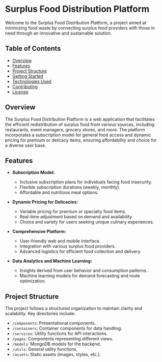 # Surplus Food Distribution Platform

Welcome to the Surplus Food Distribution Platform, a project aimed at minimizing food waste by connecting surplus food providers with those in need through an innovative and sustainable solution.

## Table of Contents

- [Overview](#overview)
- [Features](#features)
- [Project Structure](#project-structure)
- [Getting Started](#getting-started)
- [Technologies Used](#technologies-used)
- [Contributing](#contributing)
- [License](#license)

## Overview

The Surplus Food Distribution Platform is a web application that facilitates the efficient redistribution of surplus food from various sources, including restaurants, event managers, grocery stores, and more. The platform incorporates a subscription model for general food access and dynamic pricing for premium or delicacy items, ensuring affordability and choice for a diverse user base.

## Features

- **Subscription Model:**
  - Inclusive subscription plans for individuals facing food insecurity.
  - Flexible subscription durations (weekly, monthly).
  - Affordable and nutritious meal options.

- **Dynamic Pricing for Delicacies:**
  - Variable pricing for premium or specialty food items.
  - Real-time adjustment based on demand and availability.
  - Choice and variety for users seeking unique culinary experiences.

- **Comprehensive Platform:**
  - User-friendly web and mobile interface.
  - Integration with various surplus food providers.
  - Advanced logistics for efficient food collection and delivery.

- **Data Analytics and Machine Learning:**
  - Insights derived from user behavior and consumption patterns.
  - Machine learning models for demand forecasting and route optimization.

## Project Structure

The project follows a structured organization to maintain clarity and scalability. Key directories include:

- `/components`: Presentational components.
- `/containers`: Container components for data handling.
- `/services`: Utility functions for API interactions.
- `/pages`: Components representing different views.
- `/models`: MongoDB models for the backend.
- `/utils`: General utility functions.
- `/assets`: Static assets (images, styles, etc.).

